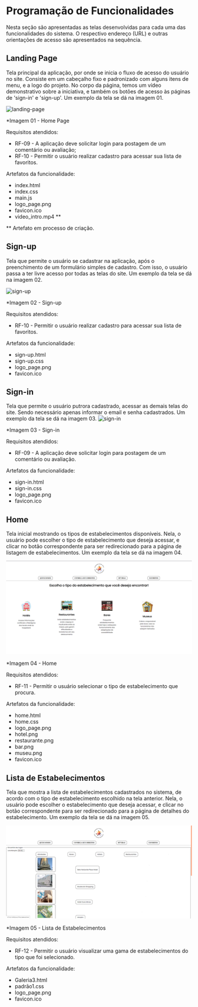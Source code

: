 # Programação de Funcionalidades

Nesta seção são apresentadas as telas desenvolvidas para cada uma das funcionalidades do sistema. O respectivo endereço (URL) e outras orientações de acesso são apresentados na sequência.


<h2>Landing Page</h2>

Tela principal da aplicação, por onde se inicia o fluxo de acesso do usuário no site. Consiste em um cabeçalho fixo e padronizado com alguns itens de menu, e a logo do projeto. No corpo da página, temos um vídeo demonstrativo sobre a iniciativa, e também os botões de acesso às páginas de 'sign-in' e 'sign-up'. Um exemplo da tela se dá na imagem 01.

![landing-page](https://user-images.githubusercontent.com/99608391/198898668-391f21fb-2fe6-4458-9393-aa401b0c1253.png)

*Imagem 01 - Home Page

Requisitos atendidos:
- RF-09 - A aplicação deve solicitar login para postagem de um comentário ou avaliação;
- RF-10 - Permitir o usuário realizar cadastro para acessar sua lista de favoritos.

Artefatos da funcionalidade:
- index.html
- index.css
- main.js
- logo_page.png
- favicon.ico
- video_intro.mp4 ** 

** Artefato em processo de criação.

<h2>Sign-up</h2>

Tela que permite o usuário se cadastrar na aplicação, após o preenchimento de um formulário simples de cadastro. Com isso, o usuário passa a ter livre acesso por todas as telas do site. Um exemplo da tela se dá na imagem 02. 

![sign-up](https://user-images.githubusercontent.com/99608391/198898899-43bea871-5130-4a75-b3de-15a43eaf2f48.png)

*Imagem 02 - Sign-up

Requisitos atendidos:
- RF-10 - Permitir o usuário realizar cadastro para acessar sua lista de favoritos.

Artefatos da funcionalidade:
- sign-up.html
- sign-up.css
- logo_page.png
- favicon.ico

<h2>Sign-in</h2>

Tela que permite o usuário putrora cadastrado, acessar as demais telas do site. Sendo necessário apenas informar o email e senha cadastrados. Um exemplo da tela se dá na imagem 03.
![sign-in](https://user-images.githubusercontent.com/99608391/198899202-fe750860-f8bb-41cb-9618-1a4fb6e9e6ec.png)

*Imagem 03 - Sign-in

Requisitos atendidos:
- RF-09 - A aplicação deve solicitar login para postagem de um comentário ou avaliação.

Artefatos da funcionalidade:
- sign-in.html
- sign-in.css
- logo_page.png
- favicon.ico

<h2>Home</h2>

Tela inicial mostrando os tipos de estabelecimentos disponíveis. Nela, o usuário pode escolher o tipo de estabelecimento que deseja acessar, e clicar no botão correspondente para ser redirecionado para a página de listagem de estabelecimentos. Um exemplo da tela se dá na imagem 04.

![home](https://github.com/ICEI-PUC-Minas-PMV-ADS/pmv-ads-2022-2-e1-proj-web-t1-acessibilidade-na-real/blob/main/docs/img/Screenshot_1.png?raw=true)

*Imagem 04 - Home

Requisitos atendidos:
- RF-11 - Permitir o usuário selecionar o tipo de estabelecimento que procura.

Artefatos da funcionalidade:

- home.html
- home.css
- logo_page.png
- hotel.png
- restaurante.png
- bar.png
- museu.png
- favicon.ico

<h2>Lista de Estabelecimentos</h2>

Tela que mostra a lista de estabelecimentos cadastrados no sistema, de acordo com o tipo de estabelecimento escolhido na tela anterior. Nela, o usuário pode escolher o estabelecimento que deseja acessar, e clicar no botão correspondente para ser redirecionado para a página de detalhes do estabelecimento. Um exemplo da tela se dá na imagem 05.

![lista-estabelecimentos](https://raw.githubusercontent.com/ICEI-PUC-Minas-PMV-ADS/pmv-ads-2022-2-e1-proj-web-t1-acessibilidade-na-real/main/docs/img/Screenshot_9.png)

*Imagem 05 - Lista de Estabelecimentos

Requisitos atendidos:

- RF-12 - Permitir o usuário visualizar uma gama de estabelecimentos do tipo que foi selecionado.

Artefatos da funcionalidade:

- Galeria3.html
- padrão1.css
- logo_page.png
- favicon.ico



